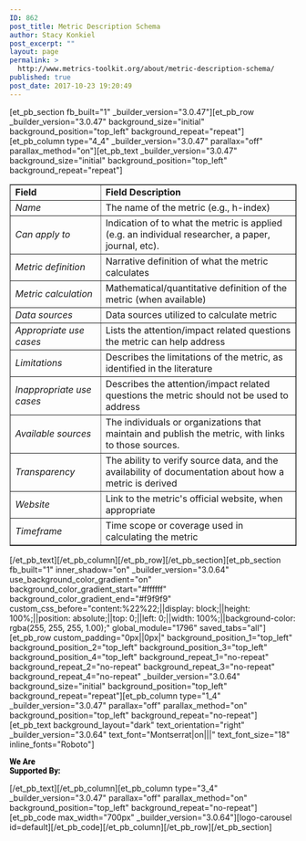 ```yaml
---
ID: 862
post_title: Metric Description Schema
author: Stacy Konkiel
post_excerpt: ""
layout: page
permalink: >
  http://www.metrics-toolkit.org/about/metric-description-schema/
published: true
post_date: 2017-10-23 19:20:49
---
```

[et_pb_section fb_built="1" _builder_version="3.0.47"][et_pb_row _builder_version="3.0.47" background_size="initial" background_position="top_left" background_repeat="repeat"][et_pb_column type="4_4" _builder_version="3.0.47" parallax="off" parallax_method="on"][et_pb_text _builder_version="3.0.47" background_size="initial" background_position="top_left" background_repeat="repeat"]<table dir="ltr" border="1" cellspacing="0" cellpadding="0"><colgroup> <col width="219" /> <col width="555" /></colgroup>
<tbody>
<tr>
<td><strong>Field</strong></td>
<td><strong>Field Description</strong></td>
</tr>
<tr>
<td><em>Name</em></td>
<td>The name of the metric (e.g., h-index)</td>
</tr>
<tr>
<td><em>Can apply to</em></td>
<td>Indication of to what the metric is applied (e.g. an individual researcher, a paper, journal, etc).</td>
</tr>
<tr>
<td><em>Metric definition</em></td>
<td>Narrative definition of what the metric calculates</td>
</tr>
<tr>
<td><em>Metric calculation</em></td>
<td>Mathematical/quantitative definition of the metric (when available)</td>
</tr>
<tr>
<td><em>Data sources</em></td>
<td>Data sources utilized to calculate metric</td>
</tr>
<tr>
<td><em>Appropriate use cases</em></td>
<td>Lists the attention/impact related questions the metric can help address</td>
</tr>
<tr>
<td><em>Limitations</em></td>
<td>Describes the limitations of the metric, as identified in the literature</td>
</tr>
<tr>
<td><em>Inappropriate use cases</em></td>
<td>Describes the attention/impact related questions the metric should not be used to address</td>
</tr>
<tr>
<td><em>Available sources</em></td>
<td>
<div>
<div>The individuals or organizations that maintain and publish the metric, with links to those sources.</div>
</div>
</td>
</tr>
<tr>
<td><em>Transparency</em></td>
<td>
<div>
<div>The ability to verify source data, and the availability of documentation about how a metric is derived</div>
</div>
</td>
</tr>
<tr>
<td><em>Website</em></td>
<td>Link to the metric's official website, when appropriate</td>
</tr>
<tr>
<td><em>Timeframe</em></td>
<td scope="">Time scope or coverage used in calculating the metric</td>
</tr>
</tbody>
</table>[/et_pb_text][/et_pb_column][/et_pb_row][/et_pb_section][et_pb_section fb_built="1" inner_shadow="on" _builder_version="3.0.64" use_background_color_gradient="on" background_color_gradient_start="#ffffff" background_color_gradient_end="#f9f9f9" custom_css_before="content:%22%22;||display: block;||height: 100%;||position: absolute;||top: 0;||left: 0;||width: 100%;||background-color: rgba(255, 255, 255, 1.00);" global_module="1796" saved_tabs="all"][et_pb_row custom_padding="0px||0px|" background_position_1="top_left" background_position_2="top_left" background_position_3="top_left" background_position_4="top_left" background_repeat_1="no-repeat" background_repeat_2="no-repeat" background_repeat_3="no-repeat" background_repeat_4="no-repeat" _builder_version="3.0.64" background_size="initial" background_position="top_left" background_repeat="repeat"][et_pb_column type="1_4" _builder_version="3.0.47" parallax="off" parallax_method="on" background_position="top_left" background_repeat="no-repeat"][et_pb_text background_layout="dark" text_orientation="right" _builder_version="3.0.64" text_font="Montserrat|on|||" text_font_size="18" inline_fonts="Roboto"]
<p><strong><span style="color: #000000; font-family: Roboto;">We Are </span></strong><br /><strong><span style="color: #000000; font-family: Roboto;">Supported By:</span></strong></p>
[/et_pb_text][/et_pb_column][et_pb_column type="3_4" _builder_version="3.0.47" parallax="off" parallax_method="on" background_position="top_left" background_repeat="no-repeat"][et_pb_code max_width="700px" _builder_version="3.0.64"][logo-carousel id=default][/et_pb_code][/et_pb_column][/et_pb_row][/et_pb_section]